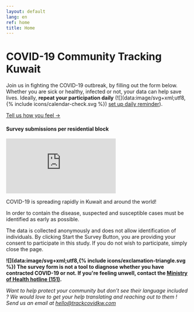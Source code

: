 ```yaml
---
layout: default
lang: en
ref: home
title: Home
---
```

# COVID-19 Community Tracking Kuwait

Join us in fighting the COVID-19 outbreak, by filling out the form below. 
Whether you are sick or healthy, infected or not, your data can help save lives. Ideally, **repeat your participation daily** (![](data:image/svg+xml;utf8,{% include icons/calendar-check.svg %}) [set up daily reminder](/TrackCOVIDKW.ics)).

<a href="https://survey123.arcgis.com/share/222d0a19757847c99fe3b0674e2ad932?lang=en" class="btn">Tell us how you feel →</a>
#### Survey submissions per residential block
<div class="embed"><iframe
src="https://arcgis.com/apps/opsdashboard/index.html#/b7e0a01c38b24d7ab213a6660cc4ea40"
title="TRackCOVIDKW Contribution Totals"  frameborder="0"
allowfullscreen=""></iframe></div>

COVID-19 is spreading rapidly in Kuwait and around the world!

In order to contain the disease, suspected and susceptible cases must be identified as early as possible.



The data is collected anonymously and does not allow identification of individuals.
By clicking Start the Survey Button, you are providing your consent to participate in this study. If you do not wish to participate, simply close the page.

**![](data:image/svg+xml;utf8,{% include icons/exclamation-triangle.svg %}) The survey form is not a tool to diagnose whether you have contracted COVID-19 or not. If you're feeling unwell, contact the [Ministry of Health hotline (151)](tel:151).**

*Want to help protect your community but don’t see their language included ? We would love to get your help translating and reaching out to them ! Send us an email at [hello@trackcovidkw.com](mailto:hello@trackcovidkw.com)*

